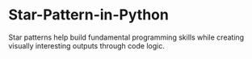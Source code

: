 # Star-Pattern-in-Python
Star patterns help build fundamental programming skills while creating visually interesting outputs through code logic.

